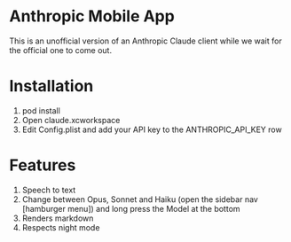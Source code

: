# Anthropic Mobile App

This is an unofficial version of an Anthropic Claude client while we wait for the official one to come out.

# Installation
1. pod install 
2. Open claude.xcworkspace
3. Edit Config.plist and add your API key to the ANTHROPIC_API_KEY row


# Features
1. Speech to text
2. Change between Opus, Sonnet and Haiku (open the sidebar nav [hamburger menu]) and long press the Model at the bottom
3. Renders markdown
4. Respects night mode 
   
